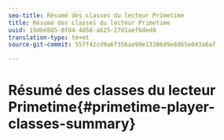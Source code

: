 ```yaml
---
seo-title: Résumé des classes du lecteur Primetime
title: Résumé des classes du lecteur Primetime
uuid: 19dbe885-0f04-4d58-a625-27d1aef6ded8
translation-type: tm+mt
source-git-commit: 557f42cd9a6f356aa99e13386d9e8d65e043a6af

---
```



# Résumé des classes du lecteur Primetime{#primetime-player-classes-summary}
